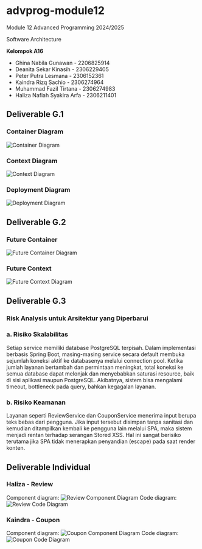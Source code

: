 # advprog-module12
Module 12 Advanced Programming 2024/2025

Software Architecture

**Kelompok A16**
- Ghina Nabila Gunawan - 2206825914
- Deanita Sekar Kinasih - 2306229405
- Peter Putra Lesmana - 2306152361
- Kaindra Rizq Sachio - 2306274964
- Muhammad Fazil Tirtana - 2306274983
- Haliza Nafiah Syakira Arfa - 2306211401

## Deliverable G.1

### Container Diagram
![Container Diagram](images/container.png)

### Context Diagram
![Context Diagram](images/context.png)

### Deployment Diagram
![Deployment Diagram](images/deployment.png)

## Deliverable G.2

### Future Container

![Future Container Diagram](images/future_container.png)

### Future Context

![Future Context Diagram](images/future_context.png)


## Deliverable G.3

### Risk Analysis untuk Arsitektur yang Diperbarui

### a. Risiko Skalabilitas
Setiap service memiliki database PostgreSQL terpisah. Dalam implementasi berbasis Spring Boot, masing-masing service secara default membuka sejumlah koneksi aktif ke databasenya melalui connection pool. Ketika jumlah layanan bertambah dan permintaan meningkat, total koneksi ke semua database dapat melonjak dan menyebabkan saturasi resource, baik di sisi aplikasi maupun PostgreSQL. Akibatnya, sistem bisa mengalami timeout, bottleneck pada query, bahkan kegagalan layanan.


### b. Risiko Keamanan
Layanan seperti ReviewService dan CouponService menerima input berupa teks bebas dari pengguna. Jika input tersebut disimpan tanpa sanitasi dan kemudian ditampilkan kembali ke pengguna lain melalui SPA, maka sistem menjadi rentan terhadap serangan Stored XSS. Hal ini sangat berisiko terutama jika SPA tidak menerapkan penyandian (escape) pada saat render konten.

## Deliverable Individual
### Haliza - Review
Component diagram:
![Review Component Diagram](images/review-container-diagram.drawio.png)
Code diagram:
![Review Code Diagram](images/review-code-diagram.png)

### Kaindra - Coupon
Component diagram:
![Coupon Component Diagram](images/coupon-component-diagram.png)
Code diagram:
![Coupon Code Diagram](images/coupon-code-diagram.png)
